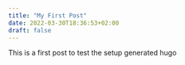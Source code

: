```yaml
---
title: "My First Post"
date: 2022-03-30T18:36:53+02:00
draft: false
---
```


This is a first post to test the setup generated hugo

